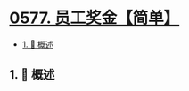 # [0577. 员工奖金【简单】](https://github.com/tnotesjs/TNotes.leetcode/tree/main/notes/0577.%20%E5%91%98%E5%B7%A5%E5%A5%96%E9%87%91%E3%80%90%E7%AE%80%E5%8D%95%E3%80%91)

<!-- region:toc -->

- [1. 📝 概述](#1--概述)

<!-- endregion:toc -->

## 1. 📝 概述
